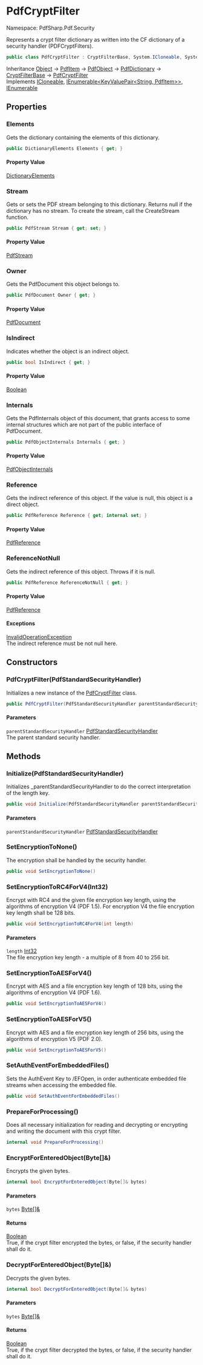 # PdfCryptFilter

Namespace: PdfSharp.Pdf.Security

Represents a crypt filter dictionary as written into the CF dictionary of a security handler (PDFCryptFilters).

```csharp
public class PdfCryptFilter : CryptFilterBase, System.ICloneable, System.Collections.Generic.IEnumerable`1[[System.Collections.Generic.KeyValuePair`2[[System.String, System.Private.CoreLib, Version=6.0.0.0, Culture=neutral, PublicKeyToken=7cec85d7bea7798e],[PdfSharp.Pdf.PdfItem, PdfSharp, Version=0.1.3.0, Culture=neutral, PublicKeyToken=null]], System.Private.CoreLib, Version=6.0.0.0, Culture=neutral, PublicKeyToken=7cec85d7bea7798e]], System.Collections.IEnumerable
```

Inheritance [Object](https://docs.microsoft.com/en-us/dotnet/api/system.object) → [PdfItem](./pdfsharp.pdf.pdfitem) → [PdfObject](./pdfsharp.pdf.pdfobject) → [PdfDictionary](./pdfsharp.pdf.pdfdictionary) → [CryptFilterBase](./pdfsharp.pdf.security.cryptfilterbase) → [PdfCryptFilter](./pdfsharp.pdf.security.pdfcryptfilter)<br>
Implements [ICloneable](https://docs.microsoft.com/en-us/dotnet/api/system.icloneable), [IEnumerable&lt;KeyValuePair&lt;String, PdfItem&gt;&gt;](https://docs.microsoft.com/en-us/dotnet/api/system.collections.generic.ienumerable-1), [IEnumerable](https://docs.microsoft.com/en-us/dotnet/api/system.collections.ienumerable)

## Properties

### **Elements**

Gets the dictionary containing the elements of this dictionary.

```csharp
public DictionaryElements Elements { get; }
```

#### Property Value

[DictionaryElements](./pdfsharp.pdf.pdfdictionary.dictionaryelements)<br>

### **Stream**

Gets or sets the PDF stream belonging to this dictionary. Returns null if the dictionary has
 no stream. To create the stream, call the CreateStream function.

```csharp
public PdfStream Stream { get; set; }
```

#### Property Value

[PdfStream](./pdfsharp.pdf.pdfdictionary.pdfstream)<br>

### **Owner**

Gets the PdfDocument this object belongs to.

```csharp
public PdfDocument Owner { get; }
```

#### Property Value

[PdfDocument](./pdfsharp.pdf.pdfdocument)<br>

### **IsIndirect**

Indicates whether the object is an indirect object.

```csharp
public bool IsIndirect { get; }
```

#### Property Value

[Boolean](https://docs.microsoft.com/en-us/dotnet/api/system.boolean)<br>

### **Internals**

Gets the PdfInternals object of this document, that grants access to some internal structures
 which are not part of the public interface of PdfDocument.

```csharp
public PdfObjectInternals Internals { get; }
```

#### Property Value

[PdfObjectInternals](./pdfsharp.pdf.advanced.pdfobjectinternals)<br>

### **Reference**

Gets the indirect reference of this object. If the value is null, this object is a direct object.

```csharp
public PdfReference Reference { get; internal set; }
```

#### Property Value

[PdfReference](./pdfsharp.pdf.advanced.pdfreference)<br>

### **ReferenceNotNull**

Gets the indirect reference of this object. Throws if it is null.

```csharp
public PdfReference ReferenceNotNull { get; }
```

#### Property Value

[PdfReference](./pdfsharp.pdf.advanced.pdfreference)<br>

#### Exceptions

[InvalidOperationException](https://docs.microsoft.com/en-us/dotnet/api/system.invalidoperationexception)<br>
The indirect reference must be not null here.

## Constructors

### **PdfCryptFilter(PdfStandardSecurityHandler)**

Initializes a new instance of the [PdfCryptFilter](./pdfsharp.pdf.security.pdfcryptfilter) class.

```csharp
public PdfCryptFilter(PdfStandardSecurityHandler parentStandardSecurityHandler)
```

#### Parameters

`parentStandardSecurityHandler` [PdfStandardSecurityHandler](./pdfsharp.pdf.security.pdfstandardsecurityhandler)<br>
The parent standard security handler.

## Methods

### **Initialize(PdfStandardSecurityHandler)**

Initializes _parentStandardSecurityHandler to do the correct interpretation of the length key.

```csharp
public void Initialize(PdfStandardSecurityHandler parentStandardSecurityHandler)
```

#### Parameters

`parentStandardSecurityHandler` [PdfStandardSecurityHandler](./pdfsharp.pdf.security.pdfstandardsecurityhandler)<br>

### **SetEncryptionToNone()**

The encryption shall be handled by the security handler.

```csharp
public void SetEncryptionToNone()
```

### **SetEncryptionToRC4ForV4(Int32)**

Encrypt with RC4 and the given file encryption key length, using the algorithms of encryption V4 (PDF 1.5).
 For encryption V4 the file encryption key length shall be 128 bits.

```csharp
public void SetEncryptionToRC4ForV4(int length)
```

#### Parameters

`length` [Int32](https://docs.microsoft.com/en-us/dotnet/api/system.int32)<br>
The file encryption key length - a multiple of 8 from 40 to 256 bit.

### **SetEncryptionToAESForV4()**

Encrypt with AES and a file encryption key length of 128 bits, using the algorithms of encryption V4 (PDF 1.6).

```csharp
public void SetEncryptionToAESForV4()
```

### **SetEncryptionToAESForV5()**

Encrypt with AES and a file encryption key length of 256 bits, using the algorithms of encryption V5 (PDF 2.0).

```csharp
public void SetEncryptionToAESForV5()
```

### **SetAuthEventForEmbeddedFiles()**

Sets the AuthEvent Key to /EFOpen, in order authenticate embedded file streams when accessing the embedded file.

```csharp
public void SetAuthEventForEmbeddedFiles()
```

### **PrepareForProcessing()**

Does all necessary initialization for reading and decrypting or encrypting and writing the document with this crypt filter.

```csharp
internal void PrepareForProcessing()
```

### **EncryptForEnteredObject(Byte[]&)**

Encrypts the given bytes.

```csharp
internal bool EncryptForEnteredObject(Byte[]& bytes)
```

#### Parameters

`bytes` [Byte[]&](https://docs.microsoft.com/en-us/dotnet/api/system.byte&)<br>

#### Returns

[Boolean](https://docs.microsoft.com/en-us/dotnet/api/system.boolean)<br>
True, if the crypt filter encrypted the bytes, or false, if the security handler shall do it.

### **DecryptForEnteredObject(Byte[]&)**

Decrypts the given bytes.

```csharp
internal bool DecryptForEnteredObject(Byte[]& bytes)
```

#### Parameters

`bytes` [Byte[]&](https://docs.microsoft.com/en-us/dotnet/api/system.byte&)<br>

#### Returns

[Boolean](https://docs.microsoft.com/en-us/dotnet/api/system.boolean)<br>
True, if the crypt filter decrypted the bytes, or false, if the security handler shall do it.
